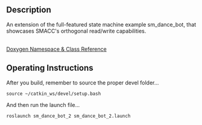 <h2>Description</h2> An extension of the full-featured state machine example sm_dance_bot, that showcases SMACC's orthogonal read/write capabilities.<br></br>

<a href="https://reelrbtx.github.io/SMACC/master/html/namespacesm__dance__bot__2.html">Doxygen Namespace & Class Reference</a>

<h2>Operating Instructions</h2>
After you build, remember to source the proper devel folder...

```
source ~/catkin_ws/devel/setup.bash
```

And then run the launch file...

```
roslaunch sm_dance_bot_2 sm_dance_bot_2.launch
```
